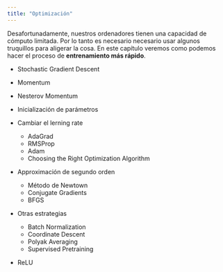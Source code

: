 ```yaml
---
title: "Optimización"
---
```


Desafortunadamente, nuestros ordenadores tienen una capacidad de cómputo limitada.
Por lo tanto es necesario necesario usar algunos truquillos para aligerar la cosa.
En este capítulo veremos como podemos hacer el proceso de **entrenamiento más rápido**.


* Stochastic Gradient Descent
* Momentum
* Nesterov Momentum
* Inicialización de parámetros
* Cambiar el lerning rate
  * AdaGrad
  * RMSProp
  * Adam
  * Choosing the Right Optimization Algorithm
* Approximación de segundo orden
  * Método de Newtown
  * Conjugate Gradients
  * BFGS
* Otras estrategias
  * Batch Normalization
  * Coordinate Descent
  * Polyak Averaging
  * Supervised Pretraining


* ReLU

